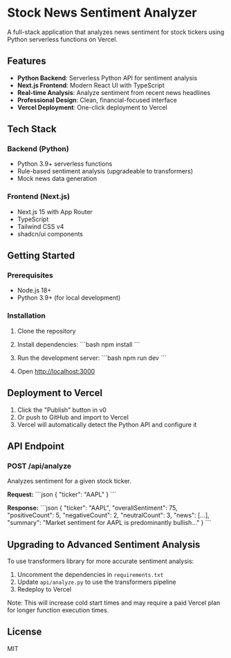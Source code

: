 # Stock News Sentiment Analyzer

A full-stack application that analyzes news sentiment for stock tickers using Python serverless functions on Vercel.

## Features

-  **Python Backend**: Serverless Python API for sentiment analysis
-  **Next.js Frontend**: Modern React UI with TypeScript
-  **Real-time Analysis**: Analyze sentiment from recent news headlines
-  **Professional Design**: Clean, financial-focused interface
-  **Vercel Deployment**: One-click deployment to Vercel

## Tech Stack

### Backend (Python)
- Python 3.9+ serverless functions
- Rule-based sentiment analysis (upgradeable to transformers)
- Mock news data generation

### Frontend (Next.js)
- Next.js 15 with App Router
- TypeScript
- Tailwind CSS v4
- shadcn/ui components

## Getting Started

### Prerequisites
- Node.js 18+
- Python 3.9+ (for local development)

### Installation

1. Clone the repository
2. Install dependencies:
\`\`\`bash
npm install
\`\`\`

3. Run the development server:
\`\`\`bash
npm run dev
\`\`\`

4. Open [http://localhost:3000](http://localhost:3000)

## Deployment to Vercel

1. Click the "Publish" button in v0
2. Or push to GitHub and import to Vercel
3. Vercel will automatically detect the Python API and configure it

## API Endpoint

### POST /api/analyze

Analyzes sentiment for a given stock ticker.

**Request:**
\`\`\`json
{
  "ticker": "AAPL"
}
\`\`\`

**Response:**
\`\`\`json
{
  "ticker": "AAPL",
  "overallSentiment": 75,
  "positiveCount": 5,
  "negativeCount": 2,
  "neutralCount": 3,
  "news": [...],
  "summary": "Market sentiment for AAPL is predominantly bullish..."
}
\`\`\`

## Upgrading to Advanced Sentiment Analysis

To use transformers library for more accurate sentiment analysis:

1. Uncomment the dependencies in `requirements.txt`
2. Update `api/analyze.py` to use the transformers pipeline
3. Redeploy to Vercel

Note: This will increase cold start times and may require a paid Vercel plan for longer function execution times.

## License

MIT
